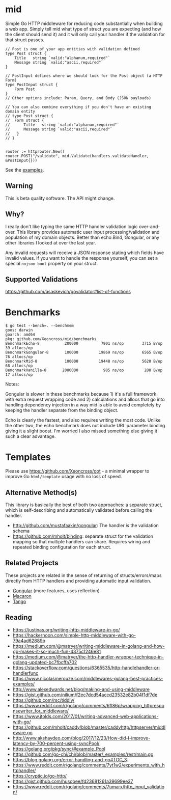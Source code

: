 # mid

Simple Go HTTP middleware for reducing code substantially when building a web app. Simply tell mid what type of struct you are expecting (and how the client should send it) and it will only call your handler if the validation for that struct passes.

```
// Post is one of your app entities with validation defined
type Post struct {
	Title   string `valid:"alphanum,required"`
	Message string `valid:"ascii,required"`
}

// PostInput defines where we should look for the Post object (a HTTP Form)
type PostInput struct {
	Form Post
}
// Other options include: Param, Query, and Body (JSON payloads)

// You can also combine everything if you don't have an existing domain entity
// type Post struct {
// 	Form struct {
//   	Title   string `valid:"alphanum,required"`
//   	Message string `valid:"ascii,required"`
//   }
// }


router := httprouter.New()
router.POST("/validate", mid.Validate(handlers.validateHandler, &PostInput{}))
```

See the [examples](https://github.com/Xeoncross/mid/tree/master/examples).


## Warning

This is beta quality software. The API might change.


## Why?

I really don't like typing the same HTTP handler validation logic over-and-over. This library provides automatic user input processing/validation and population of my domain objects. Better than echo.Bind, Gongular, or any other libraries I looked at over the last year.

Any invalid requests will receive a JSON response stating which fields have invalid values. If you want to handle the response yourself, you can set a special `nojson bool` property on your struct.


## Supported Validations

https://github.com/asaskevich/govalidator#list-of-functions


# Benchmarks

```
$ go test --bench=. --benchmem
goos: darwin
goarch: amd64
pkg: github.com/Xeoncross/mid/benchmarks
BenchmarkEcho-8       	  200000	      7901 ns/op	    3715 B/op	      39 allocs/op
BenchmarkGongular-8   	  100000	     19869 ns/op	    6565 B/op	      76 allocs/op
BenchmarkMid-8        	  100000	     19448 ns/op	    5620 B/op	      68 allocs/op
BenchmarkVanilla-8    	 2000000	       985 ns/op	     288 B/op	      17 allocs/op
```

Notes:

Gongular is slower in these benchmarks because 1) it's a full framework with extra request wrapping code and 2) calculations and allocs that go into handling dependency injection in a way mid is able to avoid completely by keeping the handler separate from the binding object.

Echo is clearly the fastest, and also requires writing the most code. Unlike the other two, the echo benchmark does not include URL parameter binding giving it a slight boost. I'm worried I also missed something else giving it such a clear advantage.


# Templates

Please use https://github.com/Xeoncross/got - a minimal wrapper to improve Go `html/template` usage with no loss of speed.


## Alternative Method(s)

This library is basically the best of both two approaches: a separate struct, which is self-describing and automatically validated before calling the handler.

- http://github.com/mustafaakin/gongular: The handler _is_ the validation schema
- https://github.com/mholt/binding: separate struct for the validation mapping so that multiple handlers can share. Requires wiring and repeated binding configuration for each struct.


## Related Projects

These projects are related in the sense of returning of structs/errors/maps directly from HTTP handlers and providing automatic input validation.

- [Gongular](https://github.com/mustafaakin/gongular#how-to-use) (more features, uses reflection)
- [Macaron](https://go-macaron.com/docs/intro/core_concepts)
- [Tango](https://github.com/tango-contrib/binding)


## Reading

- https://justinas.org/writing-http-middleware-in-go/
- https://hackernoon.com/simple-http-middleware-with-go-79a4ad62889b
- https://medium.com/@matryer/writing-middleware-in-golang-and-how-go-makes-it-so-much-fun-4375c1246e81
- https://medium.com/@matryer/the-http-handler-wrapper-technique-in-golang-updated-bc7fbcffa702
- https://stackoverflow.com/questions/6365535/http-handlehandler-or-handlerfunc
- https://www.nicolasmerouze.com/middlewares-golang-best-practices-examples/
- http://www.alexedwards.net/blog/making-and-using-middleware
- https://gist.github.com/nilium/f2ec7dcd54accd23532e82b04f1df7de
- https://github.com/rsc/tiddly/
- https://www.reddit.com/r/golang/comments/6fl86p/wrapping_httpresponsewriter_for_middleware/
- https://www.jtolds.com/2017/01/writing-advanced-web-applications-with-go/
- https://github.com/mholt/caddy/blob/master/caddyhttp/httpserver/middleware.go
- http://www.akshaydeo.com/blog/2017/12/23/How-did-I-improve-latency-by-700-percent-using-syncPool/
- https://golang.org/pkg/sync/#example_Pool
- https://github.com/go-chi/chi/blob/master/_examples/rest/main.go
- https://blog.golang.org/error-handling-and-go#TOC_3.
- https://www.reddit.com/r/golang/comments/7yt1w2/experiments_with_httphandler/
- https://cryptic.io/go-http/
- https://gist.github.com/husobee/fd23681261a39699ee37
- https://www.reddit.com/r/golang/comments/7umarx/http_input_validation/
